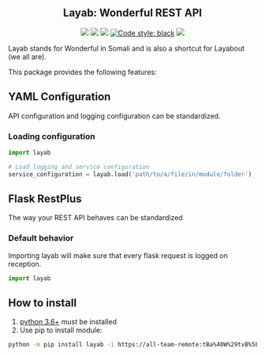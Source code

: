 <h2 align="center">Layab: Wonderful REST API</h2>

<p align="center">
<a href='https://github.tools.digital.engie.com/gempy/layab/releases/latest'><img src='https://pse.tools.digital.engie.com/all/buildStatus/icon?job=team/layab/master&config=version'></a>
<a href='https://pse.tools.digital.engie.com/all/job/team/view/Python%20modules/job/layab/job/master/'><img src='https://pse.tools.digital.engie.com/all/buildStatus/icon?job=team/layab/master'></a>
<a href='https://pse.tools.digital.engie.com/all/job/team/view/Python%20modules/job/layab/job/master/cobertura/'><img src='https://pse.tools.digital.engie.com/all/buildStatus/icon?job=team/layab/master&config=testCoverage'></a>
<a href="https://github.com/psf/black"><img alt="Code style: black" src="https://img.shields.io/badge/code%20style-black-000000.svg"></a>
<a href='https://pse.tools.digital.engie.com/all/job/team/view/Python%20modules/job/layab/job/master/lastSuccessfulBuild/testReport/'><img src='https://pse.tools.digital.engie.com/all/buildStatus/icon?job=team/layab/master&config=testCount'></a>
</p>

Layab stands for Wonderful in Somali and is also a shortcut for Layabout (we all are).

This package provides the following features:

## YAML Configuration ##

API configuration and logging configuration can be standardized.

### Loading configuration ###

```python
import layab

# Load logging and service configuration
service_configuration = layab.load('path/to/a/file/in/module/folder')
```

## Flask RestPlus ##

The way your REST API behaves can be standardized

### Default behavior ###

Importing layab will make sure that every flask request is logged on reception. 

```python
import layab
```

## How to install
1. [python 3.6+](https://www.python.org/downloads/) must be installed
2. Use pip to install module:
```sh
python -m pip install layab -i https://all-team-remote:tBa%40W%29tvB%5E%3C%3B2Jm3@artifactory.tools.digital.engie.com/artifactory/api/pypi/all-team-pypi-prod/simple
```
